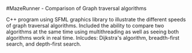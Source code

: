 #MazeRunner - Comparison of Graph traversal algorithms

C++ program using SFML graphics library to illustrate the different speeds of graph traversal algorithms.
Included the ability to compare two algorithms at the same time using multithreading as well as seeing both algorithms work in real time.
Inlcudes: Dijkstra's algorithm, breadth-first search, and depth-first search.
